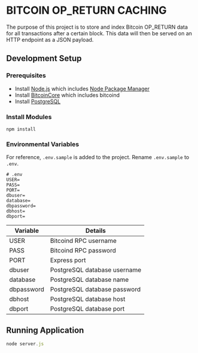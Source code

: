 # BITCOIN OP_RETURN CACHING 

The purpose of this project is to store and index Bitcoin OP_RETURN data for all transactions after a certain block. This data will then be served on an HTTP endpoint as a JSON payload.

## Development Setup

### Prerequisites


- Install [Node.js] which includes [Node Package Manager][npm]
- Install [BitcoinCore] which includes bitcoind
- Install [PostgreSQL]


### Install Modules

```console
npm install 
```

### Environmental Variables

For reference, `.env.sample` is added to the project. Rename `.env.sample` to `.env`.

```shell
# .env
USER=
PASS=
PORT=
dbuser=
database=
dbpassword=
dbhost=
dbport=
````

| Variable    | Details                       
| ----------- | -------------------------------
| USER        | Bitcoind RPC username                       
| PASS        | Bitcoind RPC password            
| PORT        | Express port                    
| dbuser      | PostgreSQL database username                             
| database    | PostgreSQL database name                      
| dbpassword  | PostgreSQL database password                       
| dbhost      | PostgreSQL database host
| dbport      | PostgreSQL database port                     


## Running Application 

```javascript
node server.js 
````


[node.js]: https://nodejs.org/
[BitcoinCore]: https://bitcoin.org/en/bitcoin-core/
[npm]: https://www.npmjs.com/get-npm
[PostgreSQL]: https://www.postgresql.org/